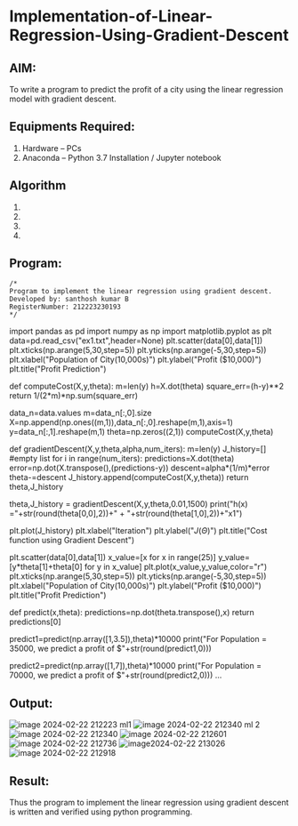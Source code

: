 # Implementation-of-Linear-Regression-Using-Gradient-Descent

## AIM:
To write a program to predict the profit of a city using the linear regression model with gradient descent.

## Equipments Required:
1. Hardware – PCs
2. Anaconda – Python 3.7 Installation / Jupyter notebook

## Algorithm
1. 
2. 
3. 
4. 

## Program:
```
/*
Program to implement the linear regression using gradient descent.
Developed by: santhosh kumar B
RegisterNumber: 212223230193 
*/
```
import pandas as pd
import numpy as np
import matplotlib.pyplot as plt
data=pd.read_csv("ex1.txt",header=None)
plt.scatter(data[0],data[1])
plt.xticks(np.arange(5,30,step=5))
plt.yticks(np.arange(-5,30,step=5))
plt.xlabel("Population of City(10,000s)")
plt.ylabel("Profit ($10,000)")
plt.title("Profit Prediction")

def computeCost(X,y,theta):
    m=len(y) 
    h=X.dot(theta) 
    square_err=(h-y)**2
    return 1/(2*m)*np.sum(square_err) 

data_n=data.values
m=data_n[:,0].size
X=np.append(np.ones((m,1)),data_n[:,0].reshape(m,1),axis=1)
y=data_n[:,1].reshape(m,1)
theta=np.zeros((2,1))
computeCost(X,y,theta) 

def gradientDescent(X,y,theta,alpha,num_iters):
    m=len(y)
    J_history=[] #empty list
    for i in range(num_iters):
        predictions=X.dot(theta)
        error=np.dot(X.transpose(),(predictions-y))
        descent=alpha*(1/m)*error
        theta-=descent
        J_history.append(computeCost(X,y,theta))
    return theta,J_history

theta,J_history = gradientDescent(X,y,theta,0.01,1500)
print("h(x) ="+str(round(theta[0,0],2))+" + "+str(round(theta[1,0],2))+"x1")

plt.plot(J_history)
plt.xlabel("Iteration")
plt.ylabel("$J(\Theta)$")
plt.title("Cost function using Gradient Descent")

plt.scatter(data[0],data[1])
x_value=[x for x in range(25)]
y_value=[y*theta[1]+theta[0] for y in x_value]
plt.plot(x_value,y_value,color="r")
plt.xticks(np.arange(5,30,step=5))
plt.yticks(np.arange(-5,30,step=5))
plt.xlabel("Population of City(10,000s)")
plt.ylabel("Profit ($10,000)")
plt.title("Profit Prediction")

def predict(x,theta):
    predictions=np.dot(theta.transpose(),x)
    return predictions[0]

predict1=predict(np.array([1,3.5]),theta)*10000
print("For Population = 35000, we predict a profit of $"+str(round(predict1,0)))

predict2=predict(np.array([1,7]),theta)*10000
print("For Population = 70000, we predict a profit of $"+str(round(predict2,0)))
...


## Output:
![image 2024-02-22 212223 ml1](https://github.com/Santhoshstudent/Implementation-of-Linear-Regression-Using-Gradient-Descent/assets/145446853/d8b99a3d-474f-42aa-a5a8-e1e74e20835b)
![image 2024-02-22 212340 ml 2](https://github.com/Santhoshstudent/Implementation-of-Linear-Regression-Using-Gradient-Descent/assets/145446853/85d683d5-8ff1-4d25-8b3a-77a6dd3920ad)
![image 2024-02-22 212340](https://github.com/Santhoshstudent/Implementation-of-Linear-Regression-Using-Gradient-Descent/assets/145446853/e0ccc771-54f1-45d7-a8dc-e4b4a780ca2d)
![image 2024-02-22 212601](https://github.com/Santhoshstudent/Implementation-of-Linear-Regression-Using-Gradient-Descent/assets/145446853/2d42ce48-255d-4e99-9918-f7f08568eaa1)
![image 2024-02-22 212736](https://github.com/Santhoshstudent/Implementation-of-Linear-Regression-Using-Gradient-Descent/assets/145446853/d2c7fecb-c460-4509-8d72-d6f45c40f4ed)
![image2024-02-22 213026](https://github.com/Santhoshstudent/Implementation-of-Linear-Regression-Using-Gradient-Descent/assets/145446853/3fd2e2ba-f5ee-4690-ae3c-5b7f00b11b3d)
![image 2024-02-22 212918](https://github.com/Santhoshstudent/Implementation-of-Linear-Regression-Using-Gradient-Descent/assets/145446853/fd5ebce2-b342-4314-ac30-059cf0fa8576)









## Result:
Thus the program to implement the linear regression using gradient descent is written and verified using python programming.
